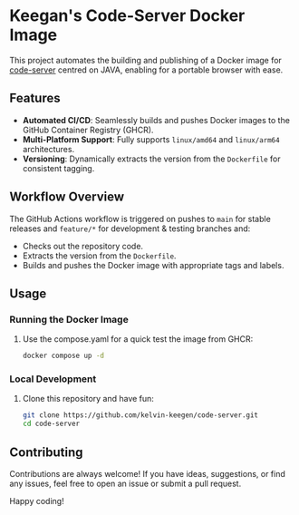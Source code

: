 # Keegan's Code-Server Docker Image

This project automates the building and publishing of a Docker image for [code-server](https://github.com/coder/code-server) centred on JAVA, enabling for a portable browser with ease.

## Features

- **Automated CI/CD**: Seamlessly builds and pushes Docker images to the GitHub Container Registry (GHCR).
- **Multi-Platform Support**: Fully supports `linux/amd64` and `linux/arm64` architectures.
- **Versioning**: Dynamically extracts the version from the `Dockerfile` for consistent tagging.

## Workflow Overview

The GitHub Actions workflow is triggered on pushes to `main` for stable releases and `feature/*` for development & testing branches and:
- Checks out the repository code.
- Extracts the version from the `Dockerfile`.
- Builds and pushes the Docker image with appropriate tags and labels.

## Usage

### Running the Docker Image

1. Use the compose.yaml for a quick test the image from GHCR:
   ```bash
   docker compose up -d
   ```

### Local Development

1. Clone this repository and have fun:
   ```bash
   git clone https://github.com/kelvin-keegen/code-server.git
   cd code-server
   ```
## Contributing

Contributions are always welcome! If you have ideas, suggestions, or find any issues, feel free to open an issue or submit a pull request. 

Happy coding!
